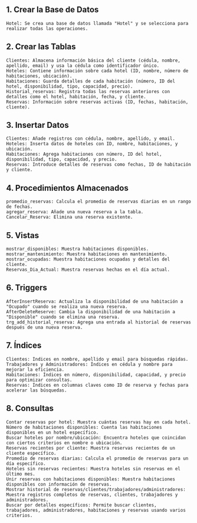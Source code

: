 ## 1. Crear la Base de Datos
    Hotel: Se crea una base de datos llamada "Hotel" y se selecciona para realizar todas las operaciones.

## 2. Crear las Tablas
    Clientes: Almacena información básica del cliente (cédula, nombre, apellido, email) y usa la cédula como identificador único.
    Hoteles: Contiene información sobre cada hotel (ID, nombre, número de habitaciones, ubicación).
    Habitaciones: Guarda detalles de cada habitación (número, ID del hotel, disponibilidad, tipo, capacidad, precio).
    Historial_reservas: Registra todas las reservas anteriores con detalles como el hotel, habitación, fecha, y cliente.
    Reservas: Información sobre reservas activas (ID, fechas, habitación, cliente).

## 3. Insertar Datos
    Clientes: Añade registros con cédula, nombre, apellido, y email.
    Hoteles: Inserta datos de hoteles con ID, nombre, habitaciones, y ubicación.
    Habitaciones: Agrega habitaciones con número, ID del hotel, disponibilidad, tipo, capacidad, y precio.
    Reservas: Introduce detalles de reservas como fechas, ID de habitación y cliente.

## 4. Procedimientos Almacenados
    promedio_reservas: Calcula el promedio de reservas diarias en un rango de fechas.
    agregar_reserva: Añade una nueva reserva a la tabla.
    Cancelar_Reserva: Elimina una reserva existente.

## 5. Vistas
    mostrar_disponibles: Muestra habitaciones disponibles.
    mostrar_mantenimiento: Muestra habitaciones en mantenimiento.
    mostrar_ocupadas: Muestra habitaciones ocupadas y detalles del cliente.
    Reservas_Dia_Actual: Muestra reservas hechas en el día actual.

## 6. Triggers
    AfterInsertReserva: Actualiza la disponibilidad de una habitación a "Ocupado" cuando se realiza una nueva reserva.
    AfterDeleteReserve: Cambia la disponibilidad de una habitación a "Disponible" cuando se elimina una reserva.
    trg_add_historial_reserva: Agrega una entrada al historial de reservas después de una nueva reserva.

## 7. Índices
    Clientes: Índices en nombre, apellido y email para búsquedas rápidas.
    Trabajadores y Administradores: Índices en cédula y nombre para mejorar la eficiencia.
    Habitaciones: Índices en número, disponibilidad, capacidad, y precio para optimizar consultas.
    Reservas: Índices en columnas claves como ID de reserva y fechas para acelerar las búsquedas.

## 8. Consultas 
    Contar reservas por hotel: Muestra cuántas reservas hay en cada hotel.
    Número de habitaciones disponibles: Cuenta las habitaciones disponibles en un hotel específico.
    Buscar hoteles por nombre/ubicación: Encuentra hoteles que coincidan con ciertos criterios en nombre o ubicación.
    Reservas recientes por cliente: Muestra reservas recientes de un cliente específico.
    Promedio de reservas diarias: Calcula el promedio de reservas para un día específico.
    Hoteles sin reservas recientes: Muestra hoteles sin reservas en el último mes.
    Unir reservas con habitaciones disponibles: Muestra habitaciones disponibles con información de reservas.
    Mostrar historial de reservas/clientes/trabajadores/administradores: Muestra registros completos de reservas, clientes, trabajadores y administradores.
    Buscar por detalles específicos: Permite buscar clientes, trabajadores, administradores, habitaciones y reservas usando varios criterios.